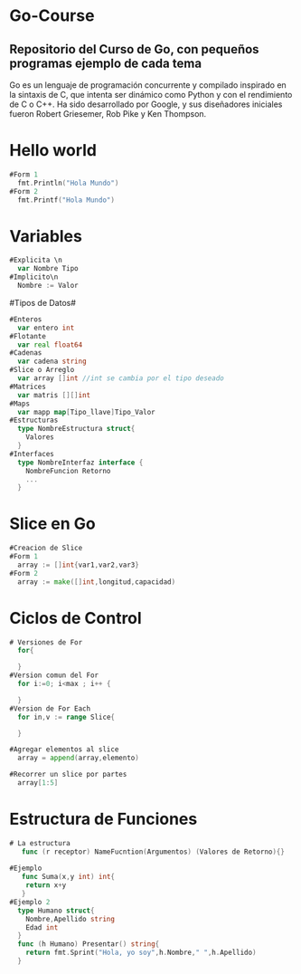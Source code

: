 # Go-Course

## Repositorio del Curso de Go, con pequeños programas ejemplo de cada tema ##

Go es un lenguaje de programación concurrente y compilado inspirado en la sintaxis de C, que intenta ser dinámico como Python y con el rendimiento de C o C++. Ha sido desarrollado por Google, y sus diseñadores iniciales fueron Robert Griesemer, Rob Pike y Ken Thompson.

# Hello world #
```Go
#Form 1
  fmt.Println("Hola Mundo")
#Form 2
  fmt.Printf("Hola Mundo")
```

# Variables #
```Go
#Explicita \n
  var Nombre Tipo
#Implicito\n
  Nombre := Valor
```
#Tipos de Datos#
```Go
#Enteros
  var entero int 
#Flotante
  var real float64
#Cadenas
  var cadena string
#Slice o Arreglo
  var array []int //int se cambia por el tipo deseado
#Matrices
  var matris [][]int
#Maps
  var mapp map[Tipo_llave]Tipo_Valor
#Estructuras
  type NombreEstructura struct{
  	Valores
  }
#Interfaces
  type NombreInterfaz interface {
  	NombreFuncion Retorno
  	...
  }
```
# Slice en Go #
```Go
#Creacion de Slice
#Form 1
  array := []int{var1,var2,var3}
#Form 2
  array := make([]int,longitud,capacidad)
```
# Ciclos de Control #
```Go
# Versiones de For 
  for{

  }
#Version comun del For
  for i:=0; i<max ; i++ {

  }
#Version de For Each
  for in,v := range Slice{

  }

#Agregar elementos al slice
  array = append(array,elemento)

#Recorrer un slice por partes
  array[1:5]
```
# Estructura de Funciones #
```Go
# La estructura 
   func (r receptor) NameFucntion(Argumentos) (Valores de Retorno){}
   
#Ejemplo
   func Suma(x,y int) int{
   	return x+y
   }
#Ejemplo 2
  type Humano struct{
  	Nombre,Apellido string
  	Edad int
  }
  func (h Humano) Presentar() string{
  	return fmt.Sprint("Hola, yo soy",h.Nombre," ",h.Apellido)
  }
```
